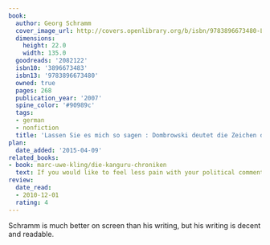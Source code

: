 ```yaml
---
book:
  author: Georg Schramm
  cover_image_url: http://covers.openlibrary.org/b/isbn/9783896673480-L.jpg
  dimensions:
    height: 22.0
    width: 135.0
  goodreads: '2082122'
  isbn10: '3896673483'
  isbn13: '9783896673480'
  owned: true
  pages: 268
  publication_year: '2007'
  spine_color: '#90989c'
  tags:
  - german
  - nonfiction
  title: 'Lassen Sie es mich so sagen : Dombrowski deutet die Zeichen der Zeit'
plan:
  date_added: '2015-04-09'
related_books:
- book: marc-uwe-kling/die-kanguru-chroniken
  text: If you would like to feel less pain with your political commentary.
review:
  date_read:
  - 2010-12-01
  rating: 4
---
```


Schramm is much better on screen than his writing, but his writing is decent and readable.
